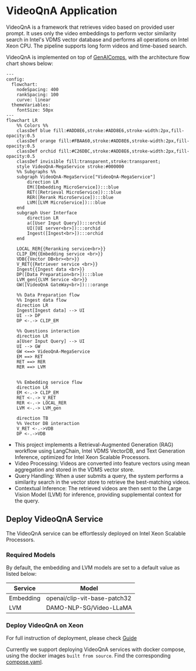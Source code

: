 # VideoQnA Application

VideoQnA is a framework that retrieves video based on provided user prompt. It uses only the video embeddings to perform vector similarity search in Intel's VDMS vector database and performs all operations on Intel Xeon CPU. The pipeline supports long form videos and time-based search.

VideoQnA is implemented on top of [GenAIComps](https://github.com/opea-project/GenAIComps), with the architecture flow chart shows below:

```mermaid
---
config:
  flowchart:
    nodeSpacing: 400
    rankSpacing: 100
    curve: linear
  themeVariables:
    fontSize: 50px
---
flowchart LR
    %% Colors %%
    classDef blue fill:#ADD8E6,stroke:#ADD8E6,stroke-width:2px,fill-opacity:0.5
    classDef orange fill:#FBAA60,stroke:#ADD8E6,stroke-width:2px,fill-opacity:0.5
    classDef orchid fill:#C26DBC,stroke:#ADD8E6,stroke-width:2px,fill-opacity:0.5
    classDef invisible fill:transparent,stroke:transparent;
    style VideoQnA-MegaService stroke:#000000
    %% Subgraphs %%
    subgraph VideoQnA-MegaService["VideoQnA-MegaService"]
        direction LR
        EM([Embedding MicroService]):::blue
        RET([Retrieval MicroService]):::blue
        RER([Rerank MicroService]):::blue
        LVM([LVM MicroService]):::blue
    end
    subgraph User Interface
        direction LR
        a([User Input Query]):::orchid
        UI([UI server<br>]):::orchid
        Ingest([Ingest<br>]):::orchid
    end

    LOCAL_RER{{Reranking service<br>}}
    CLIP_EM{{Embedding service <br>}}
    VDB{{Vector DB<br><br>}}
    V_RET{{Retriever service <br>}}
    Ingest{{Ingest data <br>}}
    DP([Data Preparation<br>]):::blue
    LVM_gen{{LVM Service <br>}}
    GW([VideoQnA GateWay<br>]):::orange

    %% Data Preparation flow
    %% Ingest data flow
    direction LR
    Ingest[Ingest data] --> UI
    UI --> DP
    DP <-.-> CLIP_EM

    %% Questions interaction
    direction LR
    a[User Input Query] --> UI
    UI --> GW
    GW <==> VideoQnA-MegaService
    EM ==> RET
    RET ==> RER
    RER ==> LVM


    %% Embedding service flow
    direction LR
    EM <-.-> CLIP_EM
    RET <-.-> V_RET
    RER <-.-> LOCAL_RER
    LVM <-.-> LVM_gen

    direction TB
    %% Vector DB interaction
    V_RET <-.->VDB
    DP <-.->VDB
```

- This project implements a Retrieval-Augmented Generation (RAG) workflow using LangChain, Intel VDMS VectorDB, and Text Generation Inference, optimized for Intel Xeon Scalable Processors.
- Video Processing: Videos are converted into feature vectors using mean aggregation and stored in the VDMS vector store.
- Query Handling: When a user submits a query, the system performs a similarity search in the vector store to retrieve the best-matching videos.
- Contextual Inference: The retrieved videos are then sent to the Large Vision Model (LVM) for inference, providing supplemental context for the query.

## Deploy VideoQnA Service

The VideoQnA service can be effortlessly deployed on Intel Xeon Scalable Processors.

### Required Models

By default, the embedding and LVM models are set to a default value as listed below:

| Service   | Model                        |
| --------- | ---------------------------- |
| Embedding | openai/clip-vit-base-patch32 |
| LVM       | DAMO-NLP-SG/Video-LLaMA      |

### Deploy VideoQnA on Xeon

For full instruction of deployment, please check [Guide](docker_compose/intel/cpu/xeon/README.md)

Currently we support deploying VideoQnA services with docker compose, using the docker images `built from source`. Find the corresponding [compose.yaml](docker_compose/intel/cpu/xeon/compose.yaml).
